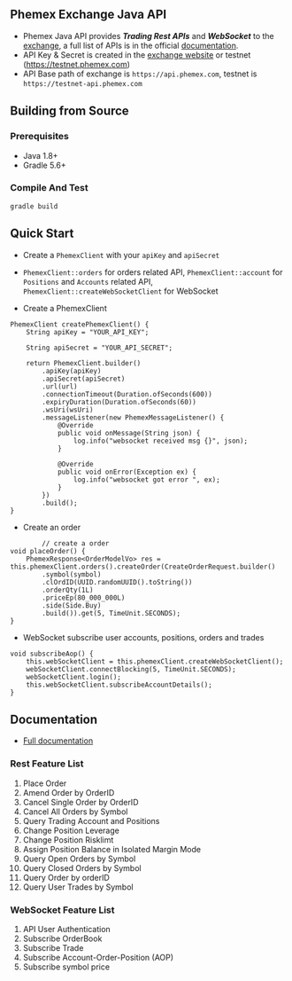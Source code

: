 
## Phemex Exchange Java API

   * Phemex Java API provides ***Trading Rest APIs*** and ***WebSocket*** to the [exchange](https://phemex.com), a full list of APIs is in the official [documentation](https://github.com/phemex/phemex-api-docs).
   * API Key & Secret is created in the [exchange website](https://phemex.com) or testnet (https://testnet.phemex.com)
   * API Base path of exchange is `https://api.phemex.com`, testnet is `https://testnet-api.phemex.com`

## Building from Source

### Prerequisites
   * Java 1.8+
   * Gradle 5.6+
   
### Compile And Test

```
gradle build
```

## Quick Start

   * Create a `PhemexClient` with your `apiKey` and `apiSecret` 
   * `PhemexClient::orders` for orders related API, `PhemexClient::account` for `Positions` and `Accounts` related API, `PhemexClient::createWebSocketClient` for WebSocket


   * Create a PhemexClient
   
```
PhemexClient createPhemexClient() {
    String apiKey = "YOUR_API_KEY";

    String apiSecret = "YOUR_API_SECRET";

    return PhemexClient.builder()
        .apiKey(apiKey)
        .apiSecret(apiSecret)
        .url(url)
        .connectionTimeout(Duration.ofSeconds(600))
        .expiryDuration(Duration.ofSeconds(60))
        .wsUri(wsUri)
        .messageListener(new PhemexMessageListener() {
            @Override
            public void onMessage(String json) {
                log.info("websocket received msg {}", json);
            }

            @Override
            public void onError(Exception ex) {
                log.info("websocket got error ", ex);
            }
        })
        .build();
}
```

   * Create an order
   
```
        // create a order
void placeOrder() {
    PhemexResponse<OrderModelVo> res = this.phemexClient.orders().createOrder(CreateOrderRequest.builder()
        .symbol(symbol)
        .clOrdID(UUID.randomUUID().toString())
        .orderQty(1L)
        .priceEp(80_000_000L)
        .side(Side.Buy)
        .build()).get(5, TimeUnit.SECONDS);
}

```

   * WebSocket subscribe user accounts, positions, orders and trades
   
```
void subscribeAop() {
    this.webSocketClient = this.phemexClient.createWebSocketClient();
    webSocketClient.connectBlocking(5, TimeUnit.SECONDS);
    webSocketClient.login();
    this.webSocketClient.subscribeAccountDetails();
}
```

## Documentation
   * [Full documentation](https://github.com/phemex/phemex-api-docs)
### Rest Feature List
1. Place Order
1. Amend Order by OrderID
1. Cancel Single Order by OrderID
1. Cancel All Orders by Symbol
1. Query Trading Account and Positions
1. Change Position Leverage
1. Change Position Risklimt
1. Assign Position Balance in Isolated Margin Mode
1. Query Open Orders by Symbol
1. Query Closed Orders by Symbol
1. Query Order by orderID
1. Query User Trades by Symbol

### WebSocket Feature List

1. API User Authentication
1. Subscribe OrderBook
1. Subscribe Trade
1. Subscribe Account-Order-Position (AOP)
1. Subscribe symbol price




